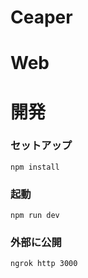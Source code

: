 # Ceaper

# Web

# 開発
### セットアップ
```
npm install
```
### 起動
```
npm run dev
```
### 外部に公開
```
ngrok http 3000
```
